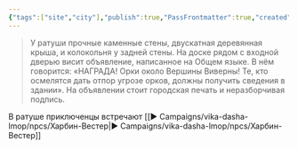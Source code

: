 ```yaml
---
{"tags":["site","city"],"publish":true,"PassFrontmatter":true,"created":"2025-04-02T17:34:08.858+03:00","updated":"2025-04-02T19:28:47.005+03:00"}
---
```



> У ратуши прочные каменные стены, двускатная деревянная крыша, и колокольня у задней стены. На доске рядом с входной дверью висит объявление, написанное на Общем языке. В нём говорится: «НАГРАДА! Орки около Вершины Виверны! Те, кто осмелятся дать отпор угрозе орков, должны получить сведения в здании». На объявлении стоит городская печать и неразборчивая подпись.


В ратуше приключенцы встречают [[▶️ Campaigns/vika-dasha-lmop/npcs/Харбин-Вестер\|▶️ Campaigns/vika-dasha-lmop/npcs/Харбин-Вестер]]


